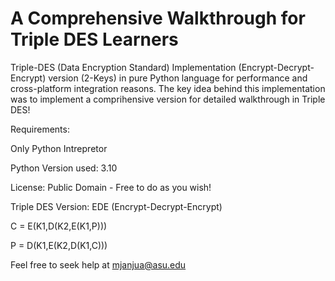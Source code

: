 # A Comprehensive Walkthrough for Triple DES Learners
Triple-DES (Data Encryption Standard) Implementation (Encrypt-Decrypt-Encrypt) version (2-Keys) in 
pure Python language for performance and cross-platform integration reasons. The key idea behind this
implementation was to implement a comprihensive version for detailed walkthrough in Triple DES!

Requirements:

Only Python Intrepretor

Python Version used: 3.10

License: Public Domain - Free to do as you wish!

Triple DES Version: EDE (Encrypt-Decrypt-Encrypt)

C = E(K1,D(K2,E(K1,P)))

P = D(K1,E(K2,D(K1,C)))

Feel free to seek help at mjanjua@asu.edu
